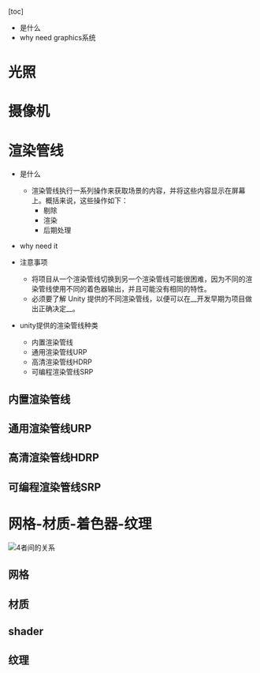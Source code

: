 [toc]


- 是什么
- why need graphics系统



# 光照

# 摄像机

# 渲染管线
- 是什么
	- 渲染管线执行一系列操作来获取场景的内容，并将这些内容显示在屏幕上。概括来说，这些操作如下：
		- 剔除
		- 渲染
		- 后期处理
- why need it
- 注意事项
	- 将项目从一个渲染管线切换到另一个渲染管线可能很困难，因为不同的渲染管线使用不同的着色器输出，并且可能没有相同的特性。
	- 必须要了解 Unity 提供的不同渲染管线，以便可以在__开发早期为项目做出正确决定__。

- unity提供的渲染管线种类
	- 内置渲染管线
	- 通用渲染管线URP
	- 高清渲染管线HDRP
	- 可编程渲染管线SRP

## 内置渲染管线
## 通用渲染管线URP
## 高清渲染管线HDRP
## 可编程渲染管线SRP


# 网格-材质-着色器-纹理
![4者间的关系]()
## 网格
## 材质
## shader
## 纹理